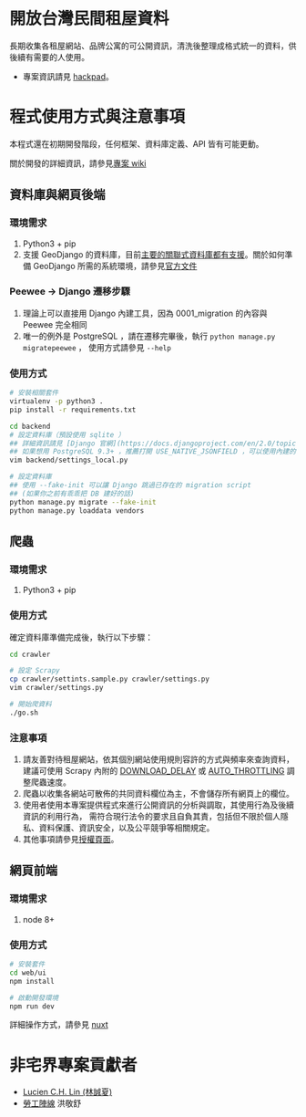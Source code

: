# 開放台灣民間租屋資料

長期收集各租屋網站、品牌公寓的可公開資訊，清洗後整理成格式統一的資料，供後續有需要的人使用。

- 專案資訊請見 [hackpad](https://g0v.hackpad.tw/Ih7Jp4pUD5y)。


# 程式使用方式與注意事項

本程式還在初期開發階段，任何框架、資料庫定義、API 皆有可能更動。

關於開發的詳細資訊，請參見[專案 wiki ](https://github.com/g0v/tw-rental-house-data/wiki/)

## 資料庫與網頁後端
### 環境需求
1. Python3 + pip
2. 支援 GeoDjango 的資料庫，目前[主要的關聯式資料庫都有支援](https://docs.djangoproject.com/en/2.1/ref/contrib/gis/db-api/)。關於如何準備 GeoDjango 所需的系統環境，請參見[官方文件](https://docs.djangoproject.com/en/1.10/ref/contrib/gis/install/#installation)

### Peewee -> Django 遷移步驟
1. 理論上可以直接用 Django 內建工具，因為 0001_migration 的內容與 Peewee 完全相同
2. 唯一的例外是 PostgreSQL ，請在遷移完畢後，執行 `python manage.py migratepeewee` ，
   使用方式請參見 `--help`

### 使用方式
```sh
# 安裝相關套件
virtualenv -p python3 .
pip install -r requirements.txt

cd backend
# 設定資料庫（預設使用 sqlite ）
## 詳細資訊請見 [Django 官網](https://docs.djangoproject.com/en/2.0/topics/settings/)
## 如果想用 PostgreSQL 9.3+ ，推薦打開 USE_NATIVE_JSONFIELD ，可以使用內建的 jsonb 
vim backend/settings_local.py

# 設定資料庫
## 使用 --fake-init 可以讓 Django 跳過已存在的 migration script 
## (如果你之前有乖乖把 DB 建好的話)
python manage.py migrate --fake-init
python manage.py loaddata vendors
```

## 爬蟲

### 環境需求
1. Python3 + pip

### 使用方式

確定資料庫準備完成後，執行以下步驟：

```sh
cd crawler

# 設定 Scrapy
cp crawler/settints.sample.py crawler/settings.py
vim crawler/settings.py

# 開始爬資料
./go.sh
```

### 注意事項

1. 請友善對待租屋網站，依其個別網站使用規則容許的方式與頻率來查詢資料，建議可使用 Scrapy 內附的
   [DOWNLOAD_DELAY](https://doc.scrapy.org/en/latest/topics/settings.html#std:setting-DOWNLOAD_DELAY) 或 
   [AUTO_THROTTLING](https://doc.scrapy.org/en/latest/topics/autothrottle.html) 調整爬蟲速度。
2. 爬蟲以收集各網站可散佈的共同資料欄位為主，不會儲存所有網頁上的欄位。
3. 使用者使用本專案提供程式來進行公開資訊的分析與調取，其使用行為及後續資訊的利用行為，
   需符合現行法令的要求且自負其責，包括但不限於個人隱私、資料保護、資訊安全，以及公平競爭等相關規定。
4. 其他事項請參見[授權頁面](LICENSE)。

## 網頁前端

### 環境需求
  1. node 8+

### 使用方式
```sh
# 安裝套件
cd web/ui
npm install

# 啟動開發環境
npm run dev

```

詳細操作方式，請參見 [nuxt](https://nuxtjs.org/)


# 非宅界專案貢獻者

- [Lucien C.H. Lin (林誠夏)](lucien.cc)
- [勞工陣線](http://labor.ngo.tw/) 洪敬舒

